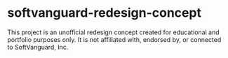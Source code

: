 # softvanguard-redesign-concept
This project is an unofficial redesign concept created for educational  and portfolio purposes only. It is not affiliated with, endorsed by,  or connected to SoftVanguard, Inc.
